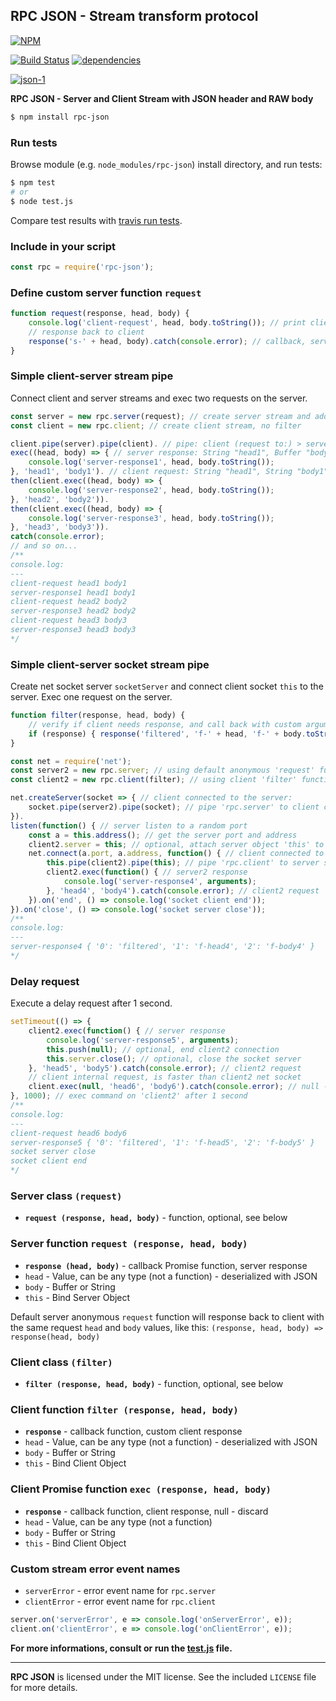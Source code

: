 ## RPC JSON - Stream transform protocol
[![NPM](https://nodei.co/npm/rpc-json.png?downloads=true&downloadRank=true&stars=true)](https://nodei.co/npm/rpc-json/)

[![Build Status](https://travis-ci.org/RealTimeCom/rpc-json.svg?branch=master)](http://travis-ci.org/RealTimeCom/rpc-json)
[![dependencies](https://david-dm.org/RealTimeCom/rpc-json.svg)](https://david-dm.org/RealTimeCom/rpc-json)

[![json-1](https://cloud.githubusercontent.com/assets/22455434/22550324/2ccec420-e958-11e6-88c2-51fbe948c362.png)](https://github.com/RealTimeCom/rpc-json)

**RPC JSON - Server and Client Stream with JSON header and RAW body**
```sh
$ npm install rpc-json
```
### Run tests
Browse module (e.g. `node_modules/rpc-json`) install directory, and run tests:
```sh
$ npm test
# or
$ node test.js
```
Compare test results with <a href="https://travis-ci.org/RealTimeCom/rpc-json">travis run tests</a>.

### Include in your script
```js
const rpc = require('rpc-json');
```
### Define custom server function `request`
```js
function request(response, head, body) {
    console.log('client-request', head, body.toString()); // print client request
    // response back to client
    response('s-' + head, body).catch(console.error); // callback, server response
}
```
### Simple client-server stream pipe
Connect client and server streams and exec two requests on the server.
```js
const server = new rpc.server(request); // create server stream and add custom function 'request'
const client = new rpc.client; // create client stream, no filter

client.pipe(server).pipe(client). // pipe: client (request to:) > server (response back to:) > client
exec((head, body) => { // server response: String "head1", Buffer "body1"
    console.log('server-response1', head, body.toString());
}, 'head1', 'body1'). // client request: String "head1", String "body1"
then(client.exec((head, body) => {
    console.log('server-response2', head, body.toString());
}, 'head2', 'body2')).
then(client.exec((head, body) => {
    console.log('server-response3', head, body.toString());
}, 'head3', 'body3')).
catch(console.error);
// and so on...
/**
console.log:
---
client-request head1 body1
server-response1 head1 body1
client-request head2 body2
server-response3 head2 body2
client-request head3 body3
server-response3 head3 body3
*/
```
### Simple client-server socket stream pipe
Create net socket server `socketServer` and connect client socket `this` to the server. Exec one request on the server.
```js
function filter(response, head, body) {
    // verify if client needs response, and call back with custom arguments
    if (response) { response('filtered', 'f-' + head, 'f-' + body.toString()); }
}

const net = require('net');
const server2 = new rpc.server; // using default anonymous 'request' function, see bellow
const client2 = new rpc.client(filter); // using client 'filter' function

net.createServer(socket => { // client connected to the server:
    socket.pipe(server2).pipe(socket); // pipe 'rpc.server' to client connection 'socket'
}).
listen(function() { // server listen to a random port
    const a = this.address(); // get the server port and address
    client2.server = this; // optional, attach server object 'this' to 'client2'
    net.connect(a.port, a.address, function() { // client connected to the server:
        this.pipe(client2).pipe(this); // pipe 'rpc.client' to server socket connection 'this'
        client2.exec(function() { // server2 response
            console.log('server-response4', arguments);
        }, 'head4', 'body4').catch(console.error); // client2 request
    }).on('end', () => console.log('socket client end'));
}).on('close', () => console.log('socket server close'));
/**
console.log:
---
server-response4 { '0': 'filtered', '1': 'f-head4', '2': 'f-body4' }
*/
```
### Delay request
Execute a delay request after 1 second.
```js
setTimeout(() => {
    client2.exec(function() { // server response
        console.log('server-response5', arguments);
        this.push(null); // optional, end client2 connection
        this.server.close(); // optional, close the socket server
    }, 'head5', 'body5').catch(console.error); // client2 request
    // client internal request, is faster than client2 net socket
    client.exec(null, 'head6', 'body6').catch(console.error); // null - discard callback response
}, 1000); // exec command on 'client2' after 1 second
/**
console.log:
---
client-request head6 body6
server-response5 { '0': 'filtered', '1': 'f-head5', '2': 'f-body5' }
socket server close
socket client end
*/
```
### Server class `(request)`
* <b><code>request (response, head, body)</code></b> - function, optional, see below

### Server function `request (response, head, body)`
* <b><code>response (head, body)</code></b> - callback Promise function, server response
* `head` - Value, can be any type (not a function) - deserialized with JSON
* `body` - Buffer or String
* `this` - Bind Server Object

Default server anonymous `request` function will response back to client with the same request `head` and `body` values, like this: `(response, head, body) => response(head, body)`

### Client class `(filter)`
* <b><code>filter (response, head, body)</code></b> - function, optional, see below

### Client function `filter (response, head, body)`
* <b><code>response</code></b> - callback function, custom client response
* `head` - Value, can be any type (not a function) - deserialized with JSON
* `body` - Buffer or String
* `this` - Bind Client Object

### Client Promise function `exec (response, head, body)`
* <b><code>response</code></b> - callback function, client response, null - discard
* `head` - Value, can be any type (not a function)
* `body` - Buffer or String
* `this` - Bind Client Object

### Custom stream error event names
* `serverError` - error event name for `rpc.server`
* `clientError` - error event name for `rpc.client`

```js
server.on('serverError', e => console.log('onServerError', e));
client.on('clientError', e => console.log('onClientError', e));
```

**For more informations, consult or run the <a href="https://github.com/RealTimeCom/rpc-json/blob/master/test.js"><b>test.js</b></a> file.**

--------------------------------------------------------
**RPC JSON** is licensed under the MIT license. See the included `LICENSE` file for more details.

